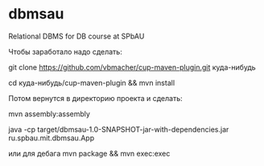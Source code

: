 dbmsau
======

Relational DBMS for DB course at SPbAU

Чтобы заработало надо сделать:

git clone https://github.com/vbmacher/cup-maven-plugin.git куда-нибудь

cd куда-нибудь/cup-maven-plugin && mvn install

Потом вернутся в директорию проекта и сделать:

mvn assembly:assembly

java -cp target/dbmsau-1.0-SNAPSHOT-jar-with-dependencies.jar ru.spbau.mit.dbmsau.App

или для дебага mvn package && mvn exec:exec
